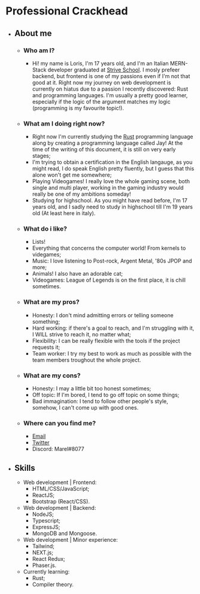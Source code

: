 # Professional Crackhead

- ## About me
	- ### Who am I?

		- Hi! my name is Loris, I'm 17 years old, and I'm an Italian MERN-Stack developer graduated at [Strive School](https://strive.school/ "Strive School"). I mosly prefeer backend, but frontend is one of my passions even if I'm not that good at it. Right now my journey on web development is currently on hiatus due to a passion I recently discovered: Rust and programming languages.
		I'm usually a pretty good learner, especially if the logic of the argument matches my logic (programming is my favourite topic!).

	- ### What am I doing right now?
		- Right now I'm currently studying the [Rust](https://www.rust-lang.org "the Rust programming language") programming language along by creating a programming language called Jay! At the time of the writing of this document, it is still on very early stages;
		- I'm trying to obtain a certification in the English langauge, as you might read, I do speak English pretty fluently, but I guess that this alone won't get me somewhere;
		- Playing Videogames! I really love the whole gaming scene, both single and multi player, working in the gaming industry would really be one of my ambitions someday!
		- Studying for highschool. As you might have read before, I'm 17 years old, and I sadly need to study in highschool till I'm 19 years old (At least here in italy).

	- ### What do i like?
		 - Lists!
		 - Everything that concerns the computer world! From kernels to videgames;
		 - Music: I love listening to Post-rock, Argent Metal, '80s JPOP and more;
		 - Animals! I also have an adorable cat;
		 - Videogames: League of Legends is on the first place, it is chill sometimes.

	- ### What are my pros?
		- Honesty: I don't mind admitting errors or telling someone something;
		- Hard working: if there's a goal to reach, and I'm struggling with it, I WILL strive to reach it, no matter what;
		- Flexibility: I can be really flexible with the tools if the project requests it;
		- Team worker: I try my best to work as much as possible with the team members troughout the whole project.

	- ### What are my cons?
		- Honesty: I may a little bit too honest sometimes;
		- Off topic: If I'm bored, I tend to go off topic on some things;
		- Bad immagination: I tend to follow other people's style, somehow, I can't come up with good ones.

	- ### Where can you find me?
		 - [Email](mailto:irertnuc.loris@gmail.com)
		 - [Twitter](https://twitter.com/get_marel)
		 - Discord: Marel#8077

- ## Skills
	 - Web development | Frontend:
		 - HTML/CSS/JavaScript;
		 - ReactJS;
		 - Bootstrap (React/CSS).
	 - Web development | Backend:
		 - NodeJS;
		 - Typescript;
		 - ExpressJS;
		 - MongoDB and Mongoose.
	 - Web development | Minor experience:
		 - Tailwind;
		 - NEXT.js;
		 - React Redux;
		 - Phaser.js.
	 - Currently learning:
		 - Rust;
		 - Compiler theory.
